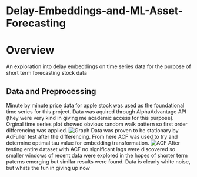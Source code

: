 # Delay-Embeddings-and-ML-Asset-Forecasting

# Overview #
An exploration into delay embeddings on time series data for the purpose of short term forecasting stock data

## Data and Preprocessing #
Minute by minute price data for apple stock was used as the foundational time series for this project. Data was aquired through AlphaAdvantage API (they were very kind in giving me academic access for this purpose). Orginal time series plot showed obvious random walk pattern so first order differencing was applied. ![Graph](https://user-images.githubusercontent.com/106636917/232355508-6dd6aea3-64fa-4b82-9390-d84780013ba5.JPG)
Data was proven to be stationary by AdFuller test after the differencing. From here ACF was used to try and determine optimal tau value for embedding transformation.
![ACF](https://user-images.githubusercontent.com/106636917/232355827-a671b543-4ed2-45c6-8ba9-aa641446573e.JPG)
After testing entire dataset with ACF no significant lags were discovered so smaller windows of recent data were explored in the hopes of shorter term paterns emerging but similar results were found. Data is clearly white noise, but whats the fun in giving up now
